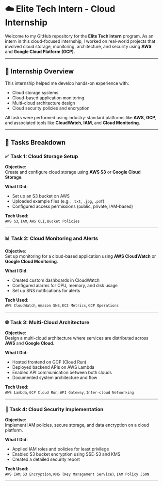 # ☁️ Elite Tech Intern - Cloud Internship

Welcome to my GitHub repository for the **Elite Tech Intern** program. As an intern in this cloud-focused internship, I worked on real-world projects that involved cloud storage, monitoring, architecture, and security using **AWS** and **Google Cloud Platform (GCP)**.

---

## 📌 Internship Overview

This internship helped me develop hands-on experience with:
- Cloud storage systems
- Cloud-based application monitoring
- Multi-cloud architecture design
- Cloud security policies and encryption

All tasks were performed using industry-standard platforms like **AWS**, **GCP**, and associated tools like **CloudWatch**, **IAM**, and **Cloud Monitoring**.

---

## 📁 Tasks Breakdown

### ✅ Task 1: Cloud Storage Setup

**Objective:**  
Create and configure cloud storage using **AWS S3** or **Google Cloud Storage**.

**What I Did:**
- Set up an S3 bucket on AWS
- Uploaded example files (e.g., `.txt`, `.jpg`, `.pdf`)
- Configured access permissions (public, private, IAM-based)

**Tech Used:**  
`AWS S3`, `IAM`, `AWS CLI`, `Bucket Policies`

---

### 📊 Task 2: Cloud Monitoring and Alerts

**Objective:**  
Set up monitoring for a cloud-based application using **AWS CloudWatch** or **Google Cloud Monitoring**.

**What I Did:**
- Created custom dashboards in CloudWatch
- Configured alarms for CPU, memory, and disk usage
- Set up SNS notifications for alerts

**Tech Used:**  
`AWS CloudWatch`, `Amazon SNS`, `EC2 Metrics`, `GCP Operations`

---

### 🌐 Task 3: Multi-Cloud Architecture

**Objective:**  
Design a multi-cloud architecture where services are distributed across **AWS** and **Google Cloud**.

**What I Did:**
- Hosted frontend on GCP (Cloud Run)
- Deployed backend APIs on AWS Lambda
- Enabled API communication between both clouds
- Documented system architecture and flow

**Tech Used:**  
`AWS Lambda`, `GCP Cloud Run`, `API Gateway`, `Inter-cloud Networking`

---

### 🔐 Task 4: Cloud Security Implementation

**Objective:**  
Implement IAM policies, secure storage, and data encryption on a cloud platform.

**What I Did:**
- Applied IAM roles and policies for least privilege
- Enabled S3 bucket encryption using SSE-S3 and KMS
- Created a detailed security report

**Tech Used:**  
`AWS IAM`, `S3 Encryption`, `KMS (Key Management Service)`, `IAM Policy JSON`

---





